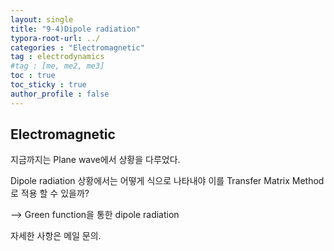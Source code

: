```yaml
---
layout: single
title: "9-4)Dipole radiation"
typora-root-url: ../
categories : "Electromagnetic"
tag : electrodynamics
#tag : [me, me2, me3]
toc : true
toc_sticky : true
author_profile : false
---
```

## Electromagnetic 

지금까지는 Plane wave에서 상황을 다루었다.

Dipole radiation 상황에서는 어떻게 식으로 나타내야 이를 Transfer Matrix Method로 적용 할 수 있을까?



--> Green function을 통한 dipole radiation

자세한 사항은 메일 문의.